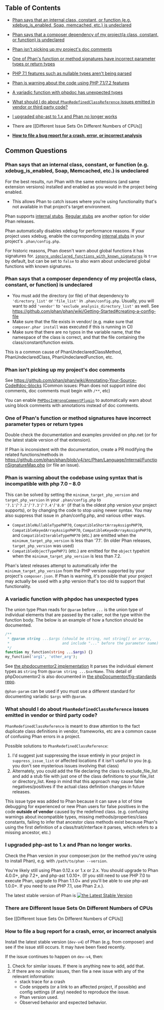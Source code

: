 ## Table of Contents

- [Phan says that an internal class, constant, or function (e.g. xdebug_is_enabled, Soap, memcached, etc.) is undeclared](https://github.com/phan/phan/wiki/Frequently-Asked-Questions#phan-says-that-an-internal-class-constant-or-function-eg-xdebug_is_enabled-soap-memcached-etc-is-undeclared)
- [Phan says that a composer dependency of my project(a class, constant, or function) is undeclared](https://github.com/phan/phan/wiki/Frequently-Asked-Questions#phan-says-that-a-composer-dependency-of-my-projecta-class-constant-or-function-is-undeclared)
- [Phan isn't picking up my project's doc comments](https://github.com/phan/phan/wiki/Frequently-Asked-Questions#phan-isnt-picking-up-my-projects-doc-comments)
- [One of Phan's function or method signatures have incorrect parameter types or return types](https://github.com/phan/phan/wiki/Frequently-Asked-Questions#one-of-phans-function-or-method-signatures-have-incorrect-parameter-types-or-return-types)
- [PHP 7.1 features such as nullable types aren't being parsed](https://github.com/phan/phan/wiki/Frequently-Asked-Questions#php-71-features-such-as-nullable-types-arent-being-parsed)
- [Phan is warning about the code using PHP 7.1/7.2 features](https://github.com/phan/phan/wiki/Frequently-Asked-Questions#phan-is-warning-about-the-codebase-using-syntax-that-is-incompatible-with-php-707172)
- [A variadic function with phpdoc has unexpected types](https://github.com/phan/phan/wiki/Frequently-Asked-Questions#a-variadic-function-with-phpdoc-has-unexpected-types)
- [What should I do about `PhanRedefinedClassReference` issues emitted in vendor or third party code?](https://github.com/phan/phan/wiki/Frequently-Asked-Questions#what-should-i-do-about-phanredefinedclassreference-issues-emitted-in-vendor-or-third-party-code)
- [I upgraded php-ast to 1.x and Phan no longer works](https://github.com/phan/phan/wiki/Frequently-Asked-Questions#i-upgraded-php-ast-to-100-and-phan-no-longer-works)

- There are [[Different Issue Sets On Different Numbers of CPUs]]
- **[How to file a bug report for a crash, error, or incorrect analysis](https://github.com/phan/phan/wiki/Frequently-Asked-Questions#how-to-file-a-bug-report-for-a-crash-error-or-incorrect-analysis)**

## Common Questions

<a name="undeclared_element"></a>
### Phan says that an internal class, constant, or function (e.g. xdebug_is_enabled, Soap, Memcached, etc.) is undeclared

For the best results, run Phan with the same extensions (and same extension versions) installed and enabled as you would in the project being enabled.

- This allows Phan to catch issues where you're using functionality that's not available in that project's target environment.

Phan supports [internal stubs](https://github.com/phan/phan/wiki/How-To-Use-Stubs#internal-stubs). [Regular stubs](https://github.com/phan/phan/wiki/How-To-Use-Stubs#stubs) are another option for older Phan releases.

Phan automatically disables xdebug for performance reasons. If your project uses xdebug, enable the corresponding [internal stubs](https://github.com/phan/phan/wiki/How-To-Use-Stubs#internal-stubs) in your project's `.phan/config.php`.

For historic reasons, Phan doesn't warn about global functions it has signatures for. [`ignore_undeclared_functions_with_known_signatures`](https://github.com/phan/phan/wiki/Phan-Config-Settings#ignore_undeclared_functions_with_known_signatures) is `true` by default, but can be set to `false` to also warn about undeclared global functions with known signatures.

### Phan says that a composer dependency of my project(a class, constant, or function) is undeclared

- You must add the directory (or file) of that dependency to `'directory_list'` or `'file_list'` in `.phan/config.php`. Usually, you will want to add `'vendor'` to `'exclude_analysis_directory_list'` as well. See https://github.com/phan/phan/wiki/Getting-Started#creating-a-config-file
- Make sure that the file exists in vendor/ (e.g. make sure that `composer.phar install` was executed if this is running in CI)
- Make sure that there are no typos in the variable name, that the namespace of the class is correct, and that the file containing the class/constant/function exists.

This is a common cause of PhanUndeclaredClassMethod, PhanUndeclaredClass, PhanUndeclaredFunction, etc.

### Phan isn't picking up my project's doc comments

See https://github.com/phan/phan/wiki/Annotating-Your-Source-Code#doc-blocks (Common issues: Phan does not support inline doc comments, doc comments must begin with `/**`, etc)

You can enable [`PHPDocInWrongCommentPlugin`](https://github.com/phan/phan/tree/v4/.phan/plugins#phpdocinwrongcommentplugin) to automatically warn about using block comments with annotations instead of doc comments.

### One of Phan's function or method signatures have incorrect parameter types or return types

Double check the documentation and examples provided on php.net (or for the latest stable version of that extension).

If Phan is inconsistent with the documentation, create a PR modifying the related functions/methods in https://github.com/phan/phan/blob/v4/src/Phan/Language/Internal/FunctionSignatureMap.php (or file an issue).

### Phan is warning about the codebase using syntax that is incompatible with php 7.0 – 8.0

This can be solved by setting the `minimum_target_php_version` and `target_php_version` in your `.phan/config.php` to `'7.1'`/`'7.2'`/`'7.3'`/`'7.4'`/`'8.0'` (if that is the oldest php version your project supports), or by changing the code to stop using newer syntax. You may also suppress that issue in .phan/config.php, and various other ways.

+ `CompatibleNullableTypePHP70`, `CompatibleShortArrayAssignPHP70`, `CompatibleKeyedArrayAssignPHP70`,
  `CompatibleKeyedArrayAssignPHP70`, and `CompatibleIterableTypePHP70` (etc.)
  are emitted when the `minimum_target_php_version` is less than '7.1'.
  (In older Phan releases, `target_php_version` was used)
+ `CompatibleObjectTypePHP71` (etc.) are emitted for the `object` typehint when the `minimum_target_php_version`
  is less than 7.2.

Phan's latest releases attempt to automatically infer the `minimum_target_php_version` from the PHP version supported by your project's `composer.json`.
If Phan is warning, it's possible that your project may actually be used with a php version that's too old to support that functionality.

### A variadic function with phpdoc has unexpected types

The union type Phan reads for `@param` before `...` is the union type of individual elements that are passed by the caller, not the type within the function body. The below is an example of how a function should be documented.

```php
/**
 * @param string ...$args (should be string, not string[] or array,
 *                        and include "..." before the parameter name)
 */
function my_function(string ...$args) {}
my_function('arg1', 'other_arg');
```

See [the phpdocumentor2 implementation](https://github.com/phpDocumentor/ReflectionDocBlock/blob/14f9edf1ae14d6ce417afb05a9ed37d7b3cc341e/tests/unit/DocBlock/Tags/ParamTest.php#L152-L168) It parses the individual element types as `string` from `@param string ...$varName`. This detail of phpDocumentor2 is also documented in [the phpDocumentor/fig-standards repo](https://github.com/phpDocumentor/fig-standards/issues/40#issuecomment-138117263).

`@phan-param` can be used if you must use a different standard for documenting variadic `$args` with `@param`.

### What should I do about `PhanRedefinedClassReference` issues emitted in vendor or third party code?

`PhanRedefinedClassReference` is meant to draw attention to the fact duplicate class definitions in vendor, frameworks, etc are a common cause of confusing Phan errors in a project.

Possible solutions to `PhanRedefinedClassReference`:

1. I'd suggest just suppressing the issue entirely in your project in `suppress_issue_list` or affected locations if it isn't useful to you (e.g. you don't see mysterious issues involving that class)
2. Alternately, you could add the file declaring the class to exclude_file_list and add a stub file with just one of the class definitions to your file_list or directory_list. Keep in mind that this approach may cause false negatives/positives if the actual class definition changes in future releases.

This issue type was added to Phan because it can save a lot of time debugging for experienced or new Phan users for false positives in the code **outside of vendor** caused by the redefined class. (e.g. confusing warnings about incompatible types, missing methods/properties/class constants, failing to infer that ancestor class methods exist because Phan's using the first definition of a class/trait/interface it parses, which refers to a missing ancestor, etc.)

### I upgraded php-ast to 1.x and Phan no longer works.

Check the Phan version in your composer.json (or the method you're using to install Phan), e.g. with `/path/to/phan --version`.

You're likely still using Phan 0.12.x or 1.x or 2.x. You should upgrade to Phan 4.0.0+, php 7.2+, and php-ast 1.0.10+. (If you still need to use PHP 7.0 to execute Phan, upgrade to Phan 1.1.0+ and you'll be able to use php-ast 1.0.0+. If you need to use PHP 7.1, use Phan 2.x.).

The latest stable version of Phan is [![the Latest Stable Version](https://img.shields.io/packagist/v/phan/phan.svg)](https://packagist.org/packages/phan/phan)

### There are Different Issue Sets On Different Numbers of CPUs

See [[Different Issue Sets On Different Numbers of CPUs]]

### How to file a bug report for a crash, error, or incorrect analysis

Install the latest stable version (`dev-v4`) of Phan (e.g. from composer) and see if the issue still occurs. It may have been fixed recently.

If the issue continues to happen on `dev-v4`, then:

1. Check for similar issues. If there is anything new to add, add that.
2. If there are no similar issues, then file a new issue with any of the relevant information:
   - stack trace for a crash
   - Code snippets (or a link to an affected project, if possible) and config settings (if any) needed to reproduce the issue.
   - Phan version used.
   - Observed behavior and expected behavior.

